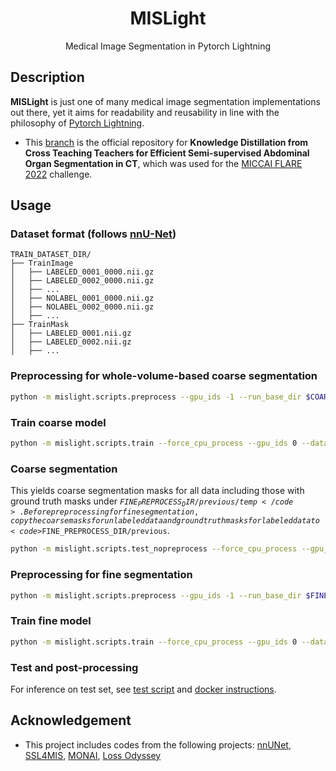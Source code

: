 <div align="center">    
 
# MISLight
Medical Image Segmentation in Pytorch Lightning
</div>

## Description
**MISLight** is just one of many medical image segmentation implementations out there, yet it aims for readability and reusability in line with the philosophy of [Pytorch Lightning](https://github.com/Lightning-AI/lightning).
- This [branch](https://github.com/jwc-rad/MISLight/tree/flare22) is the official repository for **Knowledge Distillation from Cross Teaching Teachers for Efficient Semi-supervised Abdominal Organ Segmentation in CT**, which was used for the [MICCAI FLARE 2022](https://flare22.grand-challenge.org) challenge.

## Usage
### Dataset format (follows [nnU-Net](https://github.com/MIC-DKFZ/nnUNet/blob/master/documentation/dataset_conversion.md))
```
TRAIN_DATASET_DIR/
├── TrainImage
│   ├── LABELED_0001_0000.nii.gz
│   ├── LABELED_0002_0000.nii.gz
│   ├── ...
│   ├── NOLABEL_0001_0000.nii.gz
│   ├── NOLABEL_0002_0000.nii.gz
│   ├── ...
├── TrainMask
│   ├── LABELED_0001.nii.gz
│   ├── LABELED_0002.nii.gz
│   ├── ...
```

### Preprocessing for whole-volume-based coarse segmentation
```bash
python -m mislight.scripts.preprocess --gpu_ids -1 --run_base_dir $COARSE_PREPROCESS_DIR --dataroot $TRAIN_DATASET_DIR --resample_target size --resample_fixed 96 96 96 --ipl_order_image 1 --ipl_order_mask 1
```
### Train coarse model
```bash
python -m mislight.scripts.train --force_cpu_process --gpu_ids 0 --dataroot $COARSE_PREPROCESS_DIR --dir_image TrainImage --dataset_mode segmentation_ssl --crop_size 96 64 96 --windowHU 600 0 --batch_size 1 --model cross_teach_kd --netS mobile_se_resunet se_resunet se_resunet --n_blocks_per_stage 1 --nsf 32 32 32 --n_stages 5 --transposed_conv 1 1 0 --log_type tb --checkpoint_every_n_epochs 250 --data_augmentation v4 --inference_model 2 --exp_name coarse --exp_number 1 --n_epochs 1000 --fold -1
```
### Coarse segmentation
This yields coarse segmentation masks for all data including those with ground truth masks under <code>$FINE_PREPROCESS_DIR/previous/temp</code>. Before preprocessing for fine segmentation, copy the coarse masks for unlabeled data and ground truth masks for labeled data to <code>$FINE_PREPROCESS_DIR/previous</code>.
```bash
python -m mislight.scripts.test_nopreprocess --force_cpu_process --gpu_ids 0 --dataroot $COARSE_PREPROCESS_DIR --dir_image TrainImage --batch_size 1 --train_ds_info ./runs/coarse/00001 --load_pretrained ./runs/coarse/00001/checkpoint --inference_model 2 --run_base_dir $FINE_PREPROCESS_DIR/previous
```
### Preprocessing for fine segmentation
```bash
python -m mislight.scripts.preprocess --gpu_ids -1 --run_base_dir $FINE_PREPROCESS_DIR --dataroot $TRAIN_DATASET_DIR --resample_target size --resample_fixed 96 64 96 --ipl_order_image 1 --ipl_order_mask 1 --dir_previous $FINE_PREPROCESS_DIR/previous
```
### Train fine model
```bash
python -m mislight.scripts.train --force_cpu_process --gpu_ids 0 --dataroot $FINE_PREPROCESS_DIR --dataset_mode segmentation_ssl --crop_size 96 64 96 --windowHU 600 0 --batch_size 1 --model cross_teach_kd --netS mobile_se_resunet se_resunet se_resunet --n_blocks_per_stage 1 --nsf 32 32 32 --n_stages 5 --transposed_conv 1 1 0 --log_type tb --checkpoint_every_n_epochs 250 --data_augmentation v4 --inference_model 2 --exp_name fine --exp_number 1 --n_epochs 1000 --fold -1
```
### Test and post-processing
For inference on test set, see [test script](https://github.com/jwc-rad/MISLight/blob/flare22/docker/predict_s_s.sh) and [docker instructions](https://github.com/jwc-rad/MISLight/tree/flare22/docker).

## Acknowledgement
- This project includes codes from the following projects: [nnUNet](https://github.com/MIC-DKFZ/nnUNet), [SSL4MIS](https://github.com/HiLab-git/SSL4MIS), [MONAI](https://github.com/Project-MONAI/MONAI), [Loss Odyssey](https://github.com/JunMa11/SegLoss)
